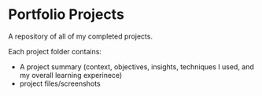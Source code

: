# Portfolio Projects

A repository of all of my completed projects.

Each project folder contains:
- A project summary (context, objectives, insights, techniques I used, and my overall learning experinece)
- project files/screenshots
